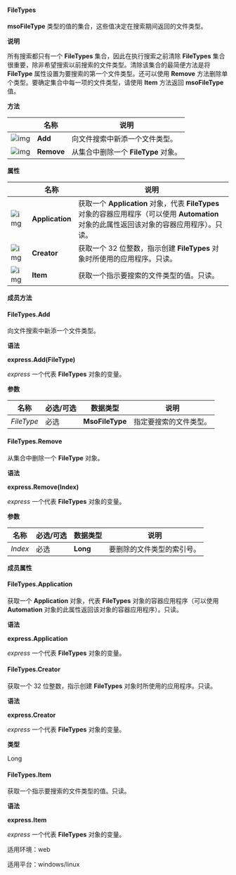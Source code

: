 #### **FileTypes**



**msoFileType** 类型的值的集合，这些值决定在搜索期间返回的文件类型。

**说明**

所有搜索都只有一个 **FileTypes** 集合，因此在执行搜索之前清除 **FileTypes** 集合很重要，除非希望搜索以前搜索的文件类型。清除该集合的最简便方法是将 **FileType** 属性设置为要搜索的第一个文件类型。还可以使用 **Remove** 方法删除单个类型。要确定集合中每一项的文件类型，请使用 **Item** 方法返回 **msoFileType** 值。

**方法**

|                                                              | 名称       | 说明                                 |
| ------------------------------------------------------------ | ---------- | ------------------------------------ |
| ![img](https://qn.cache.wpscdn.cn/encs/doc/office_v19/gif/methods.gif) | **Add**    | 向文件搜索中新添一个文件类型。       |
| ![img](https://qn.cache.wpscdn.cn/encs/doc/office_v19/gif/methods.gif) | **Remove** | 从集合中删除一个 **FileType** 对象。 |

**属性**

|                                                              | 名称            | 说明                                                         |
| ------------------------------------------------------------ | --------------- | ------------------------------------------------------------ |
| ![img](https://qn.cache.wpscdn.cn/encs/doc/office_v19/gif/properties.gif) | **Application** | 获取一个 **Application** 对象，代表 **FileTypes** 对象的容器应用程序（可以使用 **Automation** 对象的此属性返回该对象的容器应用程序）。只读。 |
| ![img](https://qn.cache.wpscdn.cn/encs/doc/office_v19/gif/properties.gif) | **Creator**     | 获取一个 32 位整数，指示创建 **FileTypes** 对象时所使用的应用程序。只读。 |
| ![img](https://qn.cache.wpscdn.cn/encs/doc/office_v19/gif/properties.gif) | **Item**        | 获取一个指示要搜索的文件类型的值。只读。                     |

**成员方法**

#### **FileTypes.Add**

向文件搜索中新添一个文件类型。

**语法**

**express.Add(FileType)**

*express*   一个代表 **FileTypes** 对象的变量。

**参数**

| **名称**   | **必选/可选** | **数据类型**    | **说明**               |
| ---------- | ------------- | --------------- | ---------------------- |
| *FileType* | 必选          | **MsoFileType** | 指定要搜索的文件类型。 |

#### **FileTypes.Remove**

从集合中删除一个 **FileType** 对象。

**语法**

**express.Remove(Index)**

*express*   一个代表 **FileTypes** 对象的变量。

**参数**

| **名称** | **必选/可选** | **数据类型** | **说明**                   |
| -------- | ------------- | ------------ | -------------------------- |
| *Index*  | 必选          | **Long**     | 要删除的文件类型的索引号。 |

**成员属性**

#### **FileTypes.Application**

获取一个 **Application** 对象，代表 **FileTypes** 对象的容器应用程序（可以使用 **Automation** 对象的此属性返回该对象的容器应用程序）。只读。

**语法**

**express.Application**

*express*   一个代表 **FileTypes** 对象的变量。

#### **FileTypes.Creator**

获取一个 32 位整数，指示创建 **FileTypes** 对象时所使用的应用程序。只读。

**语法**

**express.Creator**

*express*   一个代表 **FileTypes** 对象的变量。

**类型**

Long

#### **FileTypes.Item**

获取一个指示要搜索的文件类型的值。只读。

**语法**

**express.Item**

*express*   一个代表 **FileTypes** 对象的变量。

适用环境：web

适用平台：windows/linux
